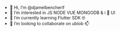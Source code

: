- 👋 Hi, I’m @djamelbencherif
- 👀 I’m interested in JS NODE VUE MONGODB & i 💞️ UI
- 🌱 I’m currently learning Flutter SDK 🤓
- 💞️ I’m looking to collaborate on ublob 📫


<!---
djamelbencherif/djamelbencherif is a ✨ special ✨ repository because its `README.md` (this file) appears on your GitHub profile.
You can click the Preview link to take a look at your changes.
--->
